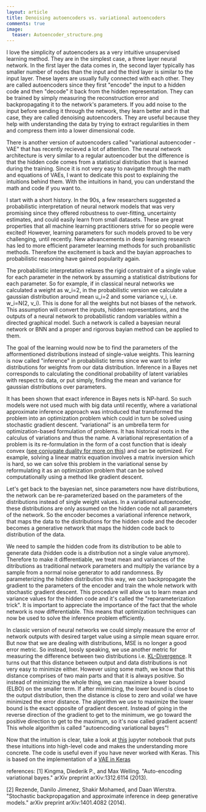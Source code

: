 ```yaml
---
layout: article
title: Denoising autoencoders vs. variational autoencoders 
comments: true
image:
  teaser: Autoencoder_structure.png
---
```


I love the simplicity of autoencoders as a very intuitive unsupervised learning method. They are in the simplest case, a three layer neural network. In the first layer the data comes in, the second layer typically has smaller number of nodes than the input and the third layer is similar to the input layer. These layers are usually fully connected with each other. They are called autoencoders since they first "encode" the input to a hidden code and then "decode" it back from the hidden representation. They can be trained by simply measuring the reconstruction error and backpropagating it to the network's parameters. If you add noise to the input before sending it through the network, they learn better and in that case, they are called denoising autoencoders. They are useful because they help with understanding the data by trying to extract regularities in them and compress them into a lower dimensional code.

There is another version of autoencoders called "variational autoencoder - VAE" that has recently recieved a lot of attention. The neural network architecture is very similar to a regular autoencoder but the difference is that the hidden code comes from a statistical distribution that is learned during the training. Since it is not very easy to navigate through the math and equations of VAEs, I want to dedicate this post to explaining the intuitions behind them. With the intuitions in hand, you can understand the math and code if you want to. 

I start with a short history. In the 90s, a few researchers suggested a probabilistic interpretation of neural network models that was very promising since they offered robustness to over-fitting, uncertainty estimates, and could easily learn from small datasets. These are great properties that all machine learning practitioners strive for so people were excited! However, learning parameters for such models proved to be very challenging, until recently. New advancements in deep learning research has led to more efficient parameter learning methods for such probanilistic methods. Therefore the excitement is back and the bayian approaches to probabilistic reasoning have gained popularity again.

The probabilistic interpretation relaxes the rigid constraint of a single value for each parameter in the network by assuming a statistical distributions for each parameter. So for example, if in classical neural networks we calculated a weight as w_i=2, in the probabilistic version we calculate a gaussian distribution around mean u_i=2 and some variance v_i, i.e. w_i=N(2, v_i). This is done for all the weights but not biases of the network. This assumption will convert the inputs, hidden representations, and the outputs of a neural network to probabilistic random variables within a directed graphical model. Such a network is called a bayesian neural network or BNN and a proper and rigorous bayian method can be applied to them. 

The goal of the learning would now be to find the parameters of the afformentioned distributions instead of single-value weights. This learning is now called "inference" in probabilistic terms since we want to infer distributions for weights from our data distribution. Inference in a Bayes net corresponds to calculating the conditional probability of latent variables with respect to data, or put simply, finding the mean and variance for gaussian distributions over parameters. 

It has been shown that exact inference in Bayes nets is NP-hard. So such models were not used much with big data until recently, where a variational approximate inference approach was introduced that transformed the problem into an optimization problem which could in turn be solved using stochastic gradient descent. “variational” is an umbrella term for optimization-based formulation of problems. It has historical roots in the calculus of variations and thus the name. A variational representation of a problem is its re-formulation in the form of a cost function that is idealy convex ([see conjugate duality for more on this](https://en.wikipedia.org/wiki/Convex_conjugate)) and can be optimized. For example, solving a linear matrix equation involves a matrix inversion which is hard, so we can solve this problem in the variational sense by reformulating it as an optimization problem that can be solved computationally using a method like gradient descent.

Let's get back to the bayesian net, since parameters now have distributions, the network can be re-parameterized based on the parameters of the distributions instead of single weight values. In a variational autoencoder, these distributions are only assumed on the hidden code not all parameters of the network. So the encoder becomes a variational inference network, that maps the data to the distributions for the hidden code and the decoder becomes a generative network that maps the hidden code back to distribution of the data. 

We need to sample the hidden code from its distribution to be able to generate data (hidden code is a distribution not a single value anymore). Therefore to make it differentiable, we treat mean and variances of the ditributions as traditional network parameters and multiply the variance by a sample from a normal noise generator to add randomness. By parameterizing the hidden distribution this way, we can backpropagate the gradient to the parameters of the encoder and train the whole network with stochastic gradient descent. This procedure will allow us to learn mean and variance values for the hidden code and it's called the "reparameterization trick". It is important to appreciate the importance of the fact that the whole network is now differentiable. This means that optimization techniques can now be used to solve the inference problem efficiently. 

In classic version of neural networks we could simply measure the error of network outputs with desired target value using a simple mean square error. But now that we are dealing with distributions, MSE is no longer a good error metric. So instead, loosly speaking, we use another metric for measuring the difference between two distributions i.e. [KL-Divergence](https://www.quora.com/What-is-a-good-laymans-explanation-for-the-Kullback-Leibler-Divergence). It turns out that this distance between output and data distributions is not very easy to minimize either. However using some math, we know that this distance comprises of two main parts and that it is always positive. So instead of minimizing the whole thing, we can maximize a lower bound (ELBO) on the smaller term. If after miximizing, the lower bound is close to the output distribution, then the distance is close to zero and voila! we have minimized the error distance. The algorithm we use to maximize the lower bound is the exact opposite of gradient descent. Instead of going in the reverse direction of the gradient to get to the minimum, we go toward the positive direction to get to the maximum, so it's now called gradient acsent! This whole algorithm is called "autoencoding variational bayes"!

Now that the intuition is clear, take a look at [this]() jupyter notebook that puts these intuitions into high-level code and makes the understanding more concrete. The code is useful even if you have never worked with Keras. This is based on the implementation of a [VAE in Keras](https://github.com/fchollet/keras/blob/master/examples/variational_autoencoder.py)


references:
[1] Kingma, Diederik P., and Max Welling. "Auto-encoding variational bayes." arXiv preprint arXiv:1312.6114 (2013).

[2] Rezende, Danilo Jimenez, Shakir Mohamed, and Daan Wierstra. "Stochastic backpropagation and approximate inference in deep generative models." arXiv preprint arXiv:1401.4082 (2014).